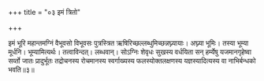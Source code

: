 +++
title = "०३ इमं त्रितो"

+++

इमं भूरि महान्तमग्निं वैभूवसो विभूवसः पुत्रस्त्रित ऋषिरिच्छल्लब्धुमिच्छन्नघ्न्यायाः। अघ्न्या भूमिः। तस्या भूम्या मूर्धनि। भूम्यामित्यर्थः। तत्वाविन्दत्। लब्धवान्। सोऽग्निः शेवृधः सुखस्य वर्धयिता सन् हर्म्येषु यजमानगृहेष्वा सर्व्तो जातः प्रादुर्भूतः तद्रोचनस्य रोचमानस्य स्वर्गाख्यस्य फलस्योक्तलक्षणस्य यज्ञस्यादित्यस्य वा नाभिर्बन्धको भवति॥३॥